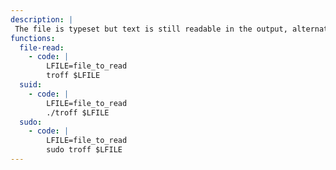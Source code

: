 ```yaml
---
description: |
 The file is typeset but text is still readable in the output, alternatively the output can be read with `man -l`.
functions:
  file-read:
    - code: |
        LFILE=file_to_read
        troff $LFILE
  suid:
    - code: |
        LFILE=file_to_read
        ./troff $LFILE
  sudo:
    - code: |
        LFILE=file_to_read
        sudo troff $LFILE
---
```

